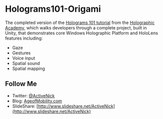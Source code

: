 # Holograms101-Origami
The completed version of the [Holograms 101 tutorial](https://developer.microsoft.com/en-us/windows/holographic/holograms_101) from the [Holographic Academy](https://developer.microsoft.com/windows/holographic/academy), which walks developers through a complete project, built in Unity, that demonstrates core Windows Holographic Platform and HoloLens features including:

* Gaze
* Gestures
* Voice input
* Spatial sound
* Spatial mapping

## Follow Me
* Twitter: [@ActiveNick](http://twitter.com/ActiveNick)
* Blog: [AgeofMobility.com](http://AgeofMobility.com)
* SlideShare: [http://www.slideshare.net/ActiveNick](http://www.slideshare.net/ActiveNick)
